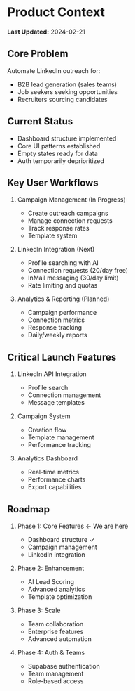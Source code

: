 # Product Context
**Last Updated:** 2024-02-21

## Core Problem
Automate LinkedIn outreach for:
- B2B lead generation (sales teams)
- Job seekers seeking opportunities
- Recruiters sourcing candidates

## Current Status
- Dashboard structure implemented
- Core UI patterns established
- Empty states ready for data
- Auth temporarily deprioritized

## Key User Workflows
1. Campaign Management (In Progress)
   - Create outreach campaigns
   - Manage connection requests
   - Track response rates
   - Template system

2. LinkedIn Integration (Next)
   - Profile searching with AI
   - Connection requests (20/day free)
   - InMail messaging (30/day limit)
   - Rate limiting and quotas

3. Analytics & Reporting (Planned)
   - Campaign performance
   - Connection metrics
   - Response tracking
   - Daily/weekly reports

## Critical Launch Features
1. LinkedIn API Integration
   - Profile search
   - Connection management
   - Message templates
   
2. Campaign System
   - Creation flow
   - Template management
   - Performance tracking

3. Analytics Dashboard
   - Real-time metrics
   - Performance charts
   - Export capabilities

## Roadmap
1. Phase 1: Core Features ← We are here
   - Dashboard structure ✓
   - Campaign management
   - LinkedIn integration
   
2. Phase 2: Enhancement
   - AI Lead Scoring
   - Advanced analytics
   - Template optimization

3. Phase 3: Scale
   - Team collaboration
   - Enterprise features
   - Advanced automation

4. Phase 4: Auth & Teams
   - Supabase authentication
   - Team management
   - Role-based access

[//]: # (Cross-reference: See systemPatterns.md for technical implementation)
